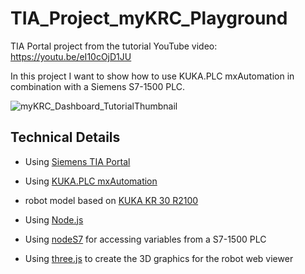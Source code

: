 # TIA_Project_myKRC_Playground

TIA Portal project from the tutorial YouTube video: https://youtu.be/eI10cOjD1JU

In this project I want to show how to use KUKA.PLC mxAutomation in combination with a Siemens S7-1500 PLC.

![myKRC_Dashboard_TutorialThumbnail](https://github.com/plcbauer/TIA_Project_myKRC_Dashboard/blob/main/docs/myKRC_Dashboard_TutorialThumbnail.png)


## Technical Details

* Using [Siemens TIA Portal](https://new.siemens.com/global/en/products/automation/industry-software/automation-software/tia-portal.html)
* Using [KUKA.PLC mxAutomation](https://www.kuka.com/en-de/products/robot-systems/software/hub-technologies/kuka,-d-,plc-mxautomation)
* robot model based on [KUKA KR 30 R2100](https://www.kuka.com/en-de/products/robot-systems/industrial-robots/kr-iontec)

* Using [Node.js](https://nodejs.org/)
* Using [nodeS7](https://www.npmjs.com/package/nodes7) for accessing variables from a S7-1500 PLC
* Using [three.js](https://threejs.org/) to create the 3D graphics for the robot web viewer
